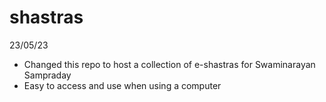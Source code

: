 # shastras
23/05/23
  - Changed this repo to host a collection of e-shastras for Swaminarayan Sampraday 
  - Easy to access and use when using a computer
